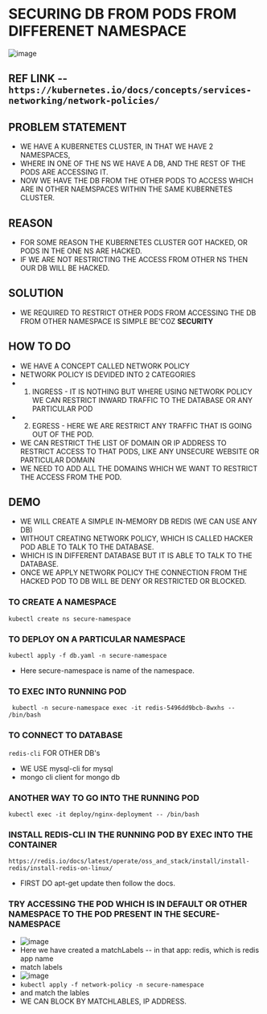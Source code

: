# SECURING DB FROM PODS FROM DIFFERENET NAMESPACE

![image](https://github.com/pavankumar0077/kubernetes-troubleshooting-zero-to-hero/assets/40380941/33c1fb2c-d163-4a20-a8e8-001d3e194401)

## REF LINK -- ``` https://kubernetes.io/docs/concepts/services-networking/network-policies/ ```
## PROBLEM STATEMENT

- WE HAVE A KUBERNETES CLUSTER, IN THAT WE HAVE 2 NAMESPACES,
- WHERE IN ONE OF THE NS WE HAVE A DB, AND THE REST OF THE PODS ARE ACCESSING IT.
- NOW WE HAVE THE DB FROM THE OTHER PODS TO ACCESS WHICH ARE IN OTHER NAEMSPACES WITHIN THE SAME KUBERNETES CLUSTER.

## REASON
- FOR SOME REASON THE KUBERNETES CLUSTER GOT HACKED, OR PODS IN THE ONE NS ARE HACKED.
- IF WE ARE NOT RESTRICTING THE ACCESS FROM OTHER NS THEN OUR DB WILL BE HACKED.

## SOLUTION
- WE REQUIRED TO RESTRICT OTHER PODS FROM ACCESSING THE DB FROM OTHER NAMESPACE IS SIMPLE BE'COZ **SECURITY**

## HOW TO DO
- WE HAVE A CONCEPT CALLED NETWORK POLICY
- NETWORK POLICY IS DEVIDED INTO 2 CATEGORIES
- 1. INGRESS - IT IS NOTHING BUT WHERE USING NETWORK POLICY WE CAN RESTRICT INWARD TRAFFIC TO THE DATABASE OR ANY PARTICULAR POD
- 2. EGRESS - HERE WE ARE RESTRICT ANY TRAFFIC THAT IS GOING OUT OF THE POD.
- WE CAN RESTRICT THE LIST OF DOMAIN OR IP ADDRESS TO RESTRICT ACCESS TO THAT PODS, LIKE ANY UNSECURE WEBSITE OR PARTICULAR DOMAIN
- WE NEED TO ADD ALL THE DOMAINS WHICH WE WANT TO RESTRICT THE ACCESS FROM THE POD.

## DEMO
- WE WILL CREATE A SIMPLE IN-MEMORY DB REDIS (WE CAN USE ANY DB)
- WITHOUT CREATING NETWORK POLICY, WHICH IS CALLED HACKER POD ABLE TO TALK TO THE DATABASE.
- WHICH IS IN DIFFERENT DATABASE BUT IT IS ABLE TO TALK TO THE DATABASE.
- ONCE WE APPLY NETWORK POLICY THE CONNECTION FROM THE HACKED POD TO DB WILL BE DENY OR RESTRICTED OR BLOCKED.


### TO CREATE A NAMESPACE
``` kubectl create ns secure-namespace ```

### TO DEPLOY ON A PARTICULAR NAMESPACE
``` kubectl apply -f db.yaml -n secure-namespace ```
- Here secure-namespace is name of the namespace.

### TO EXEC INTO RUNNING POD
```  kubectl -n secure-namespace exec -it redis-5496dd9bcb-8wxhs -- /bin/bash ```

### TO CONNECT TO DATABASE
``` redis-cli ```
FOR OTHER DB's
- WE USE mysql-cli for mysql
- mongo cli client for mongo db

### ANOTHER WAY TO GO INTO THE RUNNING POD
``` kubectl exec -it deploy/nginx-deployment -- /bin/bash ```

### INSTALL REDIS-CLI IN THE RUNNING POD BY EXEC INTO THE CONTAINER
``` https://redis.io/docs/latest/operate/oss_and_stack/install/install-redis/install-redis-on-linux/ ```
- FIRST DO apt-get update then follow the docs.

### TRY ACCESSING THE POD WHICH IS IN DEFAULT OR OTHER NAMESPACE TO THE POD PRESENT IN THE SECURE-NAMESPACE
- ![image](https://github.com/pavankumar0077/kubernetes-troubleshooting-zero-to-hero/assets/40380941/605643e8-e0f6-46dc-b450-cb50a7926f89)
- Here we have created a matchLabels -- in that app: redis, which is redis app name
- match labels
- ![image](https://github.com/pavankumar0077/kubernetes-troubleshooting-zero-to-hero/assets/40380941/0e943a22-af64-4f91-b3d3-7484a05bac3f)
- ``` kubectl apply -f network-policy -n secure-namespace ```
- and match the lables
- WE CAN BLOCK BY MATCHLABLES, IP ADDRESS.


